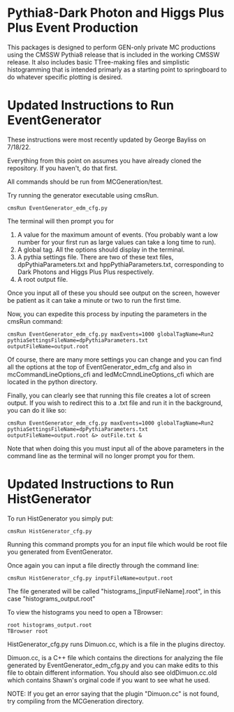 # Pythia8-Dark Photon and Higgs Plus Plus Event Production

This packages is designed to perform GEN-only private MC productions using the CMSSW Pythia8 release that is included in the working CMSSW release. It also includes basic TTree-making files and simplistic histogramming that is intended primarly as a starting point to springboard to do whatever specific plotting is desired.

# Updated Instructions to Run EventGenerator
These instructions were most recently updated by George Bayliss on 7/18/22.

Everything from this point on assumes you have already cloned the repository. If you haven't, do that first.

All commands should be run from MCGeneration/test.

Try running the generator executable using cmsRun.

```
cmsRun EventGenerator_edm_cfg.py
```
The terminal will then prompt you for 
1. A value for the maximum amount of events. (You probably want a low number for your first run as large values can take a long time to run).
2. A global tag. All the options should display in the terminal.
3. A pythia settings file. There are two of these text files, dpPythiaParameters.txt and hppPythiaParameters.txt, corresponding to Dark Photons and Higgs Plus Plus respectively.
4. A root output file. 

Once you input all of these you should see output on the screen, however be patient as it can take a minute or two to run the first time.

Now, you can expedite this process by inputing the parameters in the cmsRun command:

```
cmsRun EventGenerator_edm_cfg.py maxEvents=1000 globalTagName=Run2 pythiaSettingsFileName=dpPythiaParameters.txt outputFileName=output.root
```
Of course, there are many more settings you can change and you can find all the options at the top of EventGenerator_edm_cfg and also in mcCommandLineOptions_cfi and ledMcCmndLineOptions_cfi which are located in the python directory.

Finally, you can clearly see that running this file creates a lot of screen output. If you wish to redirect this to a .txt file and run it in the background, you can do it like so:

```
cmsRun EventGenerator_edm_cfg.py maxEvents=1000 globalTagName=Run2 pythiaSettingsFileName=dpPythiaParameters.txt outputFileName=output.root &> outFile.txt &
```

Note that when doing this you must input all of the above parameters in the command line as the terminal will no longer prompt you for them.

# Updated Instructions to Run HistGenerator

To run HistGenerator you simply put:
```
cmsRun HistGenerator_cfg.py
```
Running this command prompts you for an input file which would be root file you generated from EventGenerator.

Once again you can input a file directly through the command line:
```
cmsRun HistGenerator_cfg.py inputFileName=output.root
```
The file generated will be called "histograms_[inputFileName].root", in this case "histograms_output.root"

To view the histograms you need to open a TBrowser:
```
root histograms_output.root
TBrowser root
```

HistGenerator_cfg.py runs Dimuon.cc, which is a file in the plugins directoy. 

Dimuon.cc, is a C++ file which contains the directions for analyzing the file generated by EventGenerator_edm_cfg.py and you can make edits to this file to obtain different information. You should also see oldDimuon.cc.old which contains Shawn's orginal code if you want to see what he used.

NOTE: If you get an error saying that the plugin "Dimuon.cc" is not found, try compiling from the MCGeneration directory. 
